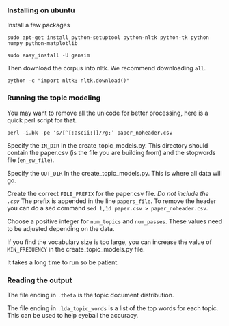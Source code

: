 
### Installing on ubuntu

Install a few packages

	sudo apt-get install python-setuptool python-nltk python-tk python numpy python-matplotlib

	sudo easy_install -U gensim

Then download the corpus into nltk. We recommend downloading `all`.

	python -c "import nltk; nltk.download()"

### Running the topic modeling

You may want to remove all the unicode for better processing, here
is a quick perl script for that.

	perl -i.bk -pe ‘s/[^[:ascii:]]//g;’ paper_noheader.csv

Specify the `IN_DIR` In the create\_topic\_models.py. This directory should
contain the paper.csv (is the file you are building from) and the stopwords 
file (`en_sw_file`). 

Specify the `OUT_DIR` In the create\_topic\_models.py. This is where all data will go.

Create the correct `FILE_PREFIX` for the paper.csv file.
_Do not include the `.csv`_ The prefix is appended in the line `papers_file`.
To remove the header you can do a sed 
command `sed 1,1d paper.csv > paper_noheader.csv`.

Choose a positive integer for `num_topics` and `num_passes`. These values 
need to be adjusted depending on the data.

If you find the vocabulary size is too large, you can increase the 
value of `MIN_FREQUENCY` in the create\_topic\_models.py file. 

It takes a long time to run so be patient.

### Reading the output

The file ending in `.theta` is the topic document distribution.

The file ending in `.lda_topic_words` is a list of the top words
for each topic. This can be used to help eyeball the accuracy.


